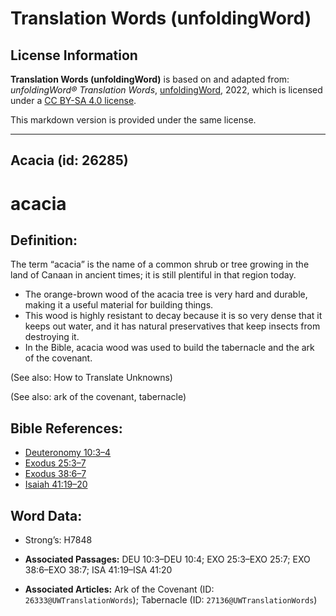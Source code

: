 # Translation Words (unfoldingWord)

## License Information

**Translation Words (unfoldingWord)** is based on and adapted from: _unfoldingWord® Translation Words_, [unfoldingWord](https://unfoldingword.org/utw), 2022, which is licensed under a [CC BY-SA 4.0 license](https://creativecommons.org/licenses/by-sa/4.0/legalcode.en).

This markdown version is provided under the same license.



--------------------------------

## Acacia (id: 26285)

acacia
======

Definition:
-----------

The term “acacia” is the name of a common shrub or tree growing in the land of Canaan in ancient times; it is still plentiful in that region today.

* The orange\-brown wood of the acacia tree is very hard and durable, making it a useful material for building things.
* This wood is highly resistant to decay because it is so very dense that it keeps out water, and it has natural preservatives that keep insects from destroying it.
* In the Bible, acacia wood was used to build the tabernacle and the ark of the covenant.

(See also: How to Translate Unknowns)

(See also: ark of the covenant, tabernacle)

Bible References:
-----------------

* [Deuteronomy 10:3–4](https://ref.ly/Deut10:3-Deut10:4)
* [Exodus 25:3–7](https://ref.ly/Exod25:3-Exod25:7)
* [Exodus 38:6–7](https://ref.ly/Exod38:6-Exod38:7)
* [Isaiah 41:19–20](https://ref.ly/Isa41:19-Isa41:20)

Word Data:
----------

* Strong’s: H7848

* **Associated Passages:** DEU 10:3–DEU 10:4; EXO 25:3–EXO 25:7; EXO 38:6–EXO 38:7; ISA 41:19–ISA 41:20
* **Associated Articles:** Ark of the Covenant (ID: `26333@UWTranslationWords`); Tabernacle (ID: `27136@UWTranslationWords`)

